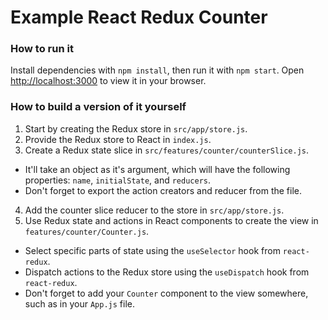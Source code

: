 # Example React Redux Counter

### How to run it

Install dependencies with `npm install`, then run it with `npm start`. Open [http://localhost:3000](http://localhost:3000) to view it in your browser.

### How to build a version of it yourself

1. Start by creating the Redux store in `src/app/store.js`.
2. Provide the Redux store to React in `index.js`.
3. Create a Redux state slice in `src/features/counter/counterSlice.js`.
  - It'll take an object as it's argument, which will have the following properties: `name`, `initialState`, and `reducers`.
  - Don't forget to export the action creators and reducer from the file.
4. Add the counter slice reducer to the store in `src/app/store.js`.
5. Use Redux state and actions in React components to create the view in `features/counter/Counter.js`.
  - Select specific parts of state using the `useSelector` hook from `react-redux`.
  - Dispatch actions to the Redux store using the `useDispatch` hook from `react-redux`.
  - Don't forget to add your `Counter` component to the view somewhere, such as in your `App.js` file.